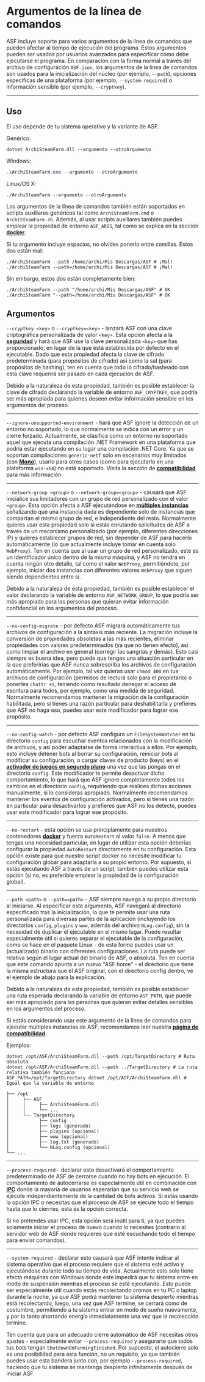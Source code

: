 # Argumentos de la línea de comandos

ASF incluye soporte para varios argumentos de la línea de comandos que pueden afectar al tiempo de ejecución del programa. Estos argumentos pueden ser usados por usuarios avanzados para especificar cómo debe ejecutarse el programa. En comparación con la forma normal a través del archivo de configuración `ASF.json`, los argumentos de la línea de comandos son usados para la inicialización del núcleo (por ejemplo, `--path`), opciones específicas de una plataforma (por ejemplo, `--system-required`) o información sensible (por ejemplo, `--cryptkey`).

* * *

## Uso

El uso depende de tu sistema operativo y la variante de ASF.

Genérico:

```shell
dotnet ArchiSteamFarm.dll --argumento --otroArgumento
```

Windows:

```powershell
.\ArchiSteamFarm.exe --argumento --otroArgumento
```

Linux/OS X:

```shell
./ArchiSteamFarm --argumento --otroArgumento
```

Los argumentos de la línea de comandos también están soportados en scripts auxiliares genéricos tal como `ArchiSteamFarm.cmd` o `ArchiSteamFarm.sh`. Además, al usar scripts auxiliares también puedes emplear la propiedad de entorno `ASF_ARGS`, tal como se explica en la sección **[docker](https://github.com/JustArchiNET/ArchiSteamFarm/wiki/Docker-es-es#argumentos-de-la-l%C3%ADnea-de-comandos)**.

Si tu argumento incluye espacios, no olvides ponerlo entre comillas. Estos dos están mal:

```shell
./ArchiSteamFarm --path /home/archi/Mis Descargas/ASF # ¡Mal!
./ArchiSteamFarm --path=/home/archi/Mis Descargas/ASF # ¡Mal!
```

Sin embargo, estos dos están completamente bien:

```shell
./ArchiSteamFarm --path "/home/archi/Mis Descargas/ASF" # OK
./ArchiSteamFarm "--path=/home/archi/Mis Descargas/ASF" # OK
```

## Argumentos

`--cryptkey <key>` o `--cryptkey=<key>` - lanzará ASF con una clave criptográfica personalizada de valor `<key>`. Esta opción afecta a la **[seguridad](https://github.com/JustArchiNET/ArchiSteamFarm/wiki/Security-es-es)** y hará que ASF use la clave personalizada `<key>` que has proporcionado, en lugar de la que está establecida por defecto en el ejecutable. Dado que esta propiedad afecta la clave de cifrado predeterminada (para propósitos de cifrado) así como la sal (para propósitos de hashing), ten en cuenta que todo lo cifrado/hasheado con esta clave requerirá ser pasado en cada ejecución de ASF.

Debido a la naturaleza de esta propiedad, también es posible establecer la clave de cifrado declarando la variable de entorno `ASF_CRYPTKEY`, que podría ser más apropiada para quienes deseen evitar información sensible en los argumentos del proceso.

* * *

`--ignore-unsupported-environment` - hará que ASF ignore la detección de un entorno no soportado, lo que normalmente se indica con un error y un cierre forzado. Actualmente, se clasifica como un entorno no soportado aquel que ejecuta una compilación .NET Framework en una plataforma que podría estar ejecutando en su lugar una compilación .NET Core. Ya que se soportan compilaciones `generic-netf` solo en escenarios muy limitados (con **[Mono](https://www.mono-project.com)**), usarlo para otros casos (como para ejecutarlo en una plataforma `win-x64`) no está soportado. Visita la sección de **[compatibilidad](https://github.com/JustArchiNET/ArchiSteamFarm/wiki/Compatibility-es-es)** para más información.

* * *

`--network-group <group>` o `--network-group=<group>` - causará que ASF inicialice sus limitadores con un grupo de red personalizado con el valor `<group>`. Esta opción afecta a ASF ejecutándose en **[múltiples instancias](https://github.com/JustArchiNET/ArchiSteamFarm/wiki/Compatibility-es-es#m%C3%BAltiples-instancias)** señalizando que una instancia dada es dependiente solo de instancias que compartan el mismo grupo de red, e independiente del resto. Normalmente quieres usar esta propiedad solo si estás enrutando solicitudes de ASF a través de un mecanismo personalizado (por ejemplo, diferentes direcciones IP) y quieres establecer grupos de red, sin depender de ASF para hacerlo automáticamente (lo que actualmente incluye tomar en cuenta solo `WebProxy`). Ten en cuenta que al usar un grupo de red personalizado, este es un identificador único dentro de la misma máquina, y ASF no tendrá en cuenta ningún otro detalle, tal como el valor `WebProxy`, permitiéndote, por ejemplo, iniciar dos instancias con diferentes valores `WebProxy` que siguen siendo dependientes entre sí.

Debido a la naturaleza de esta propiedad, también es posible establecer el valor declarando la variable de entorno `ASF_NETWORK_GROUP`, lo que podría ser más apropiado para las personas que quieran evitar información confidencial en los argumentos del proceso.

* * *

`--no-config-migrate` - por defecto ASF migrará automáticamente tus archivos de configuración a la sintaxis más reciente. La migración incluye la conversión de propiedades obsoletas a las más recientes, eliminar propiedades con valores predeterminados (ya que no tienen efecto), así como limpiar el archivo en general (corregir las sangrías y demás). Esto casi siempre es buena idea, pero puede que tengas una situación particular en la que preferirías que ASF nunca sobrescriba los archivos de configuración automáticamente. Por ejemplo, tal vez quieras usar `chmod 400` en tus archivos de configuración (permisos de lectura solo para el propietario) o ponerles `chattr +i`, teniendo como resultado denegar el acceso de escritura para todos, por ejemplo, como una medida de seguridad. Normalmente recomendamos mantener la migración de la configuración habilitada, pero si tienes una razón particular para deshabilitarla y prefieres que ASF no haga eso, puedes usar este modificador para lograr ese propósito.

* * *

`--no-config-watch` - por defecto ASF configura un `FileSystemWatcher` en tu directorio `config` para escuchar eventos relacionados con la modificación de archivos, y así poder adaptarse de forma interactiva a ellos. Por ejemplo, esto incluye detener bots al borrar su configuración, reiniciar bots al modificar su configuración, o cargar claves de producto (keys) en el **[activador de juegos en segundo plano](https://github.com/JustArchiNET/ArchiSteamFarm/wiki/Background-games-redeemer-es-es)** una vez que las pongas en el directorio `config`. Este modificador te permite desactivar dicho comportamiento, lo que hará que ASF ignore completamente todos los cambios en el directorio `config`, requiriendo que realices dichas acciones manualmente, si lo consideras apropiado. Normalmente recomendamos mantener los eventos de configuración activados, pero si tienes una razón en particular para desactivarlos y prefieres que ASF no los detecte, puedes usar este modificador para lograr ese propósito.

* * *

`--no-restart` - esta opción se usa principlamente para nuestros contenedores **[docker](https://github.com/JustArchiNET/ArchiSteamFarm/wiki/Docker-es-es)** y fuerza `AutoRestart` al valor `false`. A menos que tengas una necesidad particular, en lugar de utilizar esta opción deberías configurar la propiedad `AutoRestart` directamente en tu configuración. Esta opción existe para que nuestro script docker no necesite modificar tu configuración globar para adaptarla a su propio entorno. Por supuesto, si estás ejecutando ASF a través de un script, también puedes utilizar esta opción (si no, es preferible emplear la propiedad de la configuración global).

* * *

`--path <path>` o `--path=<path>` - ASF siempre navega a su propio directorio al iniciarse. Al especificar este argumento, ASF navegará al directorio especificado tras la inicialización, lo que te permite usar una ruta personalizada para diversas partes de la aplicación (incluyendo los directorios `config`, `plugins` y `www`, además del archivo `NLog.config`), sin la necesidad de duplicar el ejecutable en el mismo lugar. Puede resultar especialmente útil si quieres separar el ejecutable de la configuración, como se hace en el paquete Linux - de esta forma puedes usar un (actualizado) binario con diferentes configuraciones. La ruta puede ser relativa según el lugar actual del binario de ASF, o absoluta. Ten en cuenta que este comando apunta a un nuevo "ASF home" - el directorio que tiene la misma estructura que el ASF original, con el directorio config dentro, ve el ejemplo de abajo para la explicación.

Debido a la naturaleza de esta propiedad, también es posible establecer una ruta esperada declarando la variable de entorno `ASF_PATH`, que puede ser más apropiado para las personas que quieran evitar detalles sensibles en los argumentos del proceso.

Si estás considerando usar este argumento de la línea de comandos para ejecutar múltiples instancias de ASF, recomendamos leer nuestra **[página de compatibilidad](https://github.com/JustArchiNET/ArchiSteamFarm/wiki/Compatibility-es-es#múltiples-instancias)**.

Ejemplos:

```shell
dotnet /opt/ASF/ArchiSteamFarm.dll --path /opt/TargetDirectory # Ruta absoluta
dotnet /opt/ASF/ArchiSteamFarm.dll --path ../TargetDirectory # La ruta relativa también funciona
ASF_PATH=/opt/TargetDirectory dotnet /opt/ASF/ArchiSteamFarm.dll # Igual que la variable de entorno
```

```text
├── /opt
│     ├── ASF
│     │     ├── ArchiSteamFarm.dll
│     │     └── ...
│     └── TargetDirectory
│           ├── config
│           ├── logs (generado)
│           ├── plugins (opcional)
│           ├── www (opcional)
│           ├── log.txt (generado)
│           └── NLog.config (opcional)
└── ...
```

* * *

`--process-required` - declarar esto desactivará el comportamiento predeterminado de ASF de cerrarse cuando no hay bots en ejecución. El comportamiento de autocerrarse es especialmente útil en combinación con **[IPC](https://github.com/JustArchiNET/ArchiSteamFarm/wiki/IPC-es-es)** donde la mayoría de usuarios esperarían que su servicio web se ejecute independientemente de la cantidad de bots activos. Si estás usando la opción IPC o necesitas que el proceso de ASF se ejecute todo el tiempo hasta que lo cierrres, esta es la opción correcta.

Si no pretendes usar IPC, esta opción será inútil para ti, ya que puedes solamente iniciar el proceso de nuevo cuando lo necesites (contrario al servidor web de ASF donde requieres que esté escuchando todo el tiempo para enviar comandos).

* * *

`--system-required` - declarar esto causará que ASF intente indicar al sistema operativo que el proceso requiere que el sistema esté activo y ejecutándose durante todo su tiempo de vida. Actualmente esto solo tiene efecto máquinas con Windows donde este impedirá que tu sistema entre en modo de suspensión mientras el proceso se esté ejecutando. Esto puede ser especialmente útil cuando estás recolectando cromos en tu PC o laptop durante la noche, ya que ASF podrá mantener tu sistema despierto mientras está recolectando, luego, una vez que ASF termine, se cerrará como de costumbre, permitiendo a tu sistema entrar en modo de sueño nuevamente, y por lo tanto ahorrando energía inmediatamente una vez que la recolección termine.

Ten cuenta que para un adecuado cierre automático de ASF necesitas otros ajustes - especialmente evitar `--process-required` y asegurarte que todos tus bots tengan `ShutdownOnFarmingFinished`. Por supuesto, el autocierre solo es una posibilidad para esta función, no un requisito, ya que también puedes usar esta bandera junto con, por ejemplo `--process-required`, haciendo que tu sistema se mantenga despierto infinitamente después de iniciar ASF.